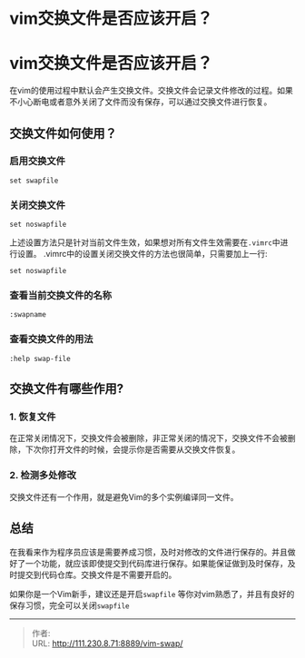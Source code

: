 # vim交换文件是否应该开启？


# vim交换文件是否应该开启？
在vim的使用过程中默认会产生交换文件。交换文件会记录文件修改的过程。如果不小心断电或者意外关闭了文件而没有保存，可以通过交换文件进行恢复。

## 交换文件如何使用？
### 启用交换文件
```
set swapfile
```
### 关闭交换文件
```
set noswapfile
```
上述设置方法只是针对当前文件生效，如果想对所有文件生效需要在`.vimrc`中进行设置。
.vimrc中的设置关闭交换文件的方法也很简单，只需要加上一行:
```
set noswapfile
```

### 查看当前交换文件的名称
```
:swapname
```

### 查看交换文件的用法
```
:help swap-file
```

## 交换文件有哪些作用?
### 1. 恢复文件
在正常关闭情况下，交换文件会被删除，非正常关闭的情况下，交换文件不会被删除，下次你打开文件的时候，会提示你是否需要从交换文件恢复。


### 2. 检测多处修改
交换文件还有一个作用，就是避免Vim的多个实例编译同一文件。

## 总结
在我看来作为程序员应该是需要养成习惯，及时对修改的文件进行保存的。并且做好了一个功能，就应该即使提交到代码库进行保存。如果能保证做到及时保存，及时提交到代码仓库。交换文件是不需要开启的。

如果你是一个Vim新手，建议还是开启`swapfile` 等你对vim熟悉了，并且有良好的保存习惯，完全可以关闭`swapfile`


---

> 作者:   
> URL: http://111.230.8.71:8889/vim-swap/  

